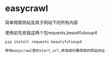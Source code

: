 # easycrawl
简单爬取网站及其子网站下的所有内容

使用前先安装这两个包requests,beautifulsoup4
```bash
pip install requests beautifulsoup4

修改easycrawl里的start_url,修改成你要爬取的网站地址

